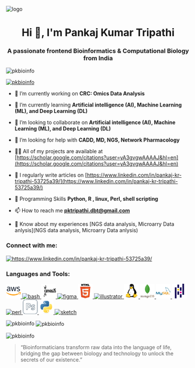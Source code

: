 
![logo](https://miro.medium.com/v2/resize:fit:1400/1*oUAAR9fnsmpstFhqmZZ55g.gif)
<h1 align="center">Hi 👋, I'm Pankaj Kumar Tripathi</h1>
<h3 align="center">A passionate frontend Bioinformatics & Computational Biology from India</h3>
<img align = "right" alt  "coding width = "1000" src = "https://engineering.nyu.edu/sites/default/files/2021-09/bioinformatics-ms-main-hero-animated_0.gif">

<p align="left"> <img src="https://komarev.com/ghpvc/?username=pkbioinfo&label=Profile%20views&color=0e75b6&style=flat" alt="pkbioinfo" /> </p>

<p align="left"> <a href="https://github.com/ryo-ma/github-profile-trophy"><img src="https://github-profile-trophy.vercel.app/?username=pkbioinfo" alt="pkbioinfo" /></a> </p>

- 🔭 I’m currently working on **CRC: Omics Data Analysis**

- 🌱 I’m currently learning **Artificial intelligence (AI), Machine Learning (ML), and Deep Learning (DL)**

- 👯 I’m looking to collaborate on **Artificial intelligence (AI), Machine Learning (ML), and Deep Learning (DL)**

- 🤝 I’m looking for help with **CADD, MD, NGS, Network Pharmacology**

- 👨‍💻 All of my projects are available at [https://scholar.google.com/citations?user=yA3gvgwAAAAJ&hl=en](https://scholar.google.com/citations?user=yA3gvgwAAAAJ&hl=en)

- 📝 I regularly write articles on [https://www.linkedin.com/in/pankaj-kr-tripathi-53725a39/](https://www.linkedin.com/in/pankaj-kr-tripathi-53725a39/)

- 💬 Programming Skills **Python, R , linux, Perl, shell scripting**

- 📫 How to reach me **pktripathi.dbt@gmail.com**

- 📄 Know about my experiences [NGS data analysis, Microarry Data anlysis](NGS data analysis, Microarry Data anlysis)

<h3 align="left">Connect with me:</h3>
<p align="left">
<a href="https://linkedin.com/in/https://www.linkedin.com/in/pankaj-kr-tripathi-53725a39/" target="blank"><img align="center" src="https://raw.githubusercontent.com/rahuldkjain/github-profile-readme-generator/master/src/images/icons/Social/linked-in-alt.svg" alt="https://www.linkedin.com/in/pankaj-kr-tripathi-53725a39/" height="30" width="40" /></a>
</p>

<h3 align="left">Languages and Tools:</h3>
<p align="left"> <a href="https://aws.amazon.com" target="_blank" rel="noreferrer"> <img src="https://raw.githubusercontent.com/devicons/devicon/master/icons/amazonwebservices/amazonwebservices-original-wordmark.svg" alt="aws" width="40" height="40"/> </a> <a href="https://www.gnu.org/software/bash/" target="_blank" rel="noreferrer"> <img src="https://www.vectorlogo.zone/logos/gnu_bash/gnu_bash-icon.svg" alt="bash" width="40" height="40"/> </a> <a href="https://canvasjs.com" target="_blank" rel="noreferrer"> <img src="https://raw.githubusercontent.com/Hardik0307/Hardik0307/master/assets/canvasjs-charts.svg" alt="canvasjs" width="40" height="40"/> </a> <a href="https://www.figma.com/" target="_blank" rel="noreferrer"> <img src="https://www.vectorlogo.zone/logos/figma/figma-icon.svg" alt="figma" width="40" height="40"/> </a> <a href="https://www.w3.org/html/" target="_blank" rel="noreferrer"> <img src="https://raw.githubusercontent.com/devicons/devicon/master/icons/html5/html5-original-wordmark.svg" alt="html5" width="40" height="40"/> </a> <a href="https://www.adobe.com/in/products/illustrator.html" target="_blank" rel="noreferrer"> <img src="https://www.vectorlogo.zone/logos/adobe_illustrator/adobe_illustrator-icon.svg" alt="illustrator" width="40" height="40"/> </a> <a href="https://www.linux.org/" target="_blank" rel="noreferrer"> <img src="https://raw.githubusercontent.com/devicons/devicon/master/icons/linux/linux-original.svg" alt="linux" width="40" height="40"/> </a> <a href="https://www.mongodb.com/" target="_blank" rel="noreferrer"> <img src="https://raw.githubusercontent.com/devicons/devicon/master/icons/mongodb/mongodb-original-wordmark.svg" alt="mongodb" width="40" height="40"/> </a> <a href="https://www.mysql.com/" target="_blank" rel="noreferrer"> <img src="https://raw.githubusercontent.com/devicons/devicon/master/icons/mysql/mysql-original-wordmark.svg" alt="mysql" width="40" height="40"/> </a> <a href="https://pandas.pydata.org/" target="_blank" rel="noreferrer"> <img src="https://raw.githubusercontent.com/devicons/devicon/2ae2a900d2f041da66e950e4d48052658d850630/icons/pandas/pandas-original.svg" alt="pandas" width="40" height="40"/> </a> <a href="https://www.perl.org/" target="_blank" rel="noreferrer"> <img src="https://api.iconify.design/logos-perl.svg" alt="perl" width="40" height="40"/> </a> <a href="https://www.photoshop.com/en" target="_blank" rel="noreferrer"> <img src="https://raw.githubusercontent.com/devicons/devicon/master/icons/photoshop/photoshop-line.svg" alt="photoshop" width="40" height="40"/> </a> <a href="https://www.python.org" target="_blank" rel="noreferrer"> <img src="https://raw.githubusercontent.com/devicons/devicon/master/icons/python/python-original.svg" alt="python" width="40" height="40"/> </a> <a href="https://www.sketch.com/" target="_blank" rel="noreferrer"> <img src="https://www.vectorlogo.zone/logos/sketchapp/sketchapp-icon.svg" alt="sketch" width="40" height="40"/> </a> </p>

<p><img align="left" src="https://github-readme-stats.vercel.app/api/top-langs?username=pkbioinfo&show_icons=true&locale=en&layout=compact" alt="pkbioinfo" /></p>

<p>&nbsp;<img align="center" src="https://github-readme-stats.vercel.app/api?username=pkbioinfo&show_icons=true&locale=en" alt="pkbioinfo" /></p>

<p><img align="center" src="https://github-readme-streak-stats.herokuapp.com/?user=pkbioinfo&" alt="pkbioinfo" /></p>
<img align = "right" alt  "coding width = "500" src ="https://static.wixstatic.com/media/3eee0b_b4da8d1e91894913bc06ad8a20448b78~mv2.gif">




>“Bioinformaticians transform raw data into the language of life, bridging the gap between biology and technology to unlock the secrets of our existence.”
